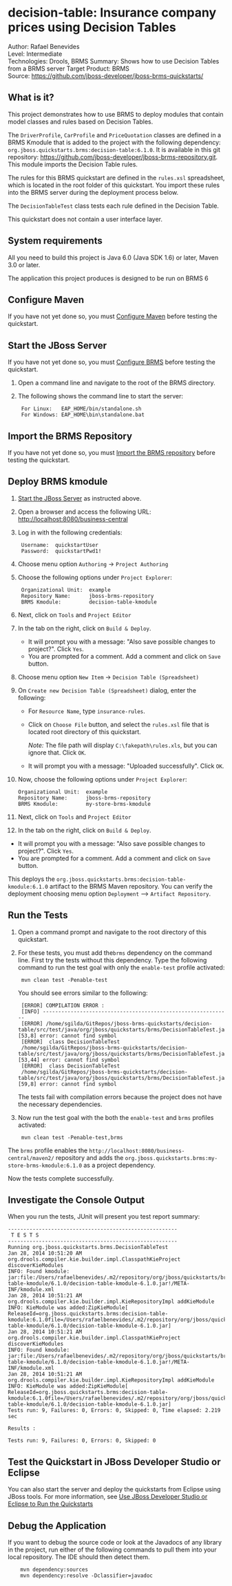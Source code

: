 decision-table: Insurance company prices using Decision Tables
==============================================================
Author: Rafael Benevides  
Level: Intermediate  
Technologies: Drools, BRMS 
Summary: Shows how to use Decision Tables from a BRMS server
Target Product: BRMS  
Source: <https://github.com/jboss-developer/jboss-brms-quickstarts/>  

What is it?
-----------

This project demonstrates how to use BRMS to deploy modules that contain model classes and rules based on Decision Tables.

The `DriverProfile`, `CarProfile` and `PriceQuotation` classes are defined in a BRMS Kmodule that is added to the project with the following dependency: `org.jboss.quickstarts.brms:decision-table:6.1.0`. It is available in this git repository: <https://github.com/jboss-developer/jboss-brms-repository.git>. This module imports the Decision Table rules.

The rules for this BRMS quickstart are defined in the `rules.xsl` spreadsheet, which is located in the root folder of this quickstart. You import these rules into the BRMS server during the deployment process below.

The `DecisionTableTest` class tests each rule defined in the Decision Table.

This quickstart does not contain a user interface layer. 

System requirements
-------------------

All you need to build this project is Java 6.0 (Java SDK 1.6) or later, Maven 3.0 or later.

The application this project produces is designed to be run on BRMS 6

 
Configure Maven
---------------

If you have not yet done so, you must [Configure Maven](https://github.com/jboss-developer/jboss-developer-shared-resources/blob/master/guides/CONFIGURE_MAVEN.md#configure-maven-to-build-and-deploy-the-quickstarts) before testing the quickstart.

Start the JBoss Server
-----------------------

If you have not yet done so, you must [Configure BRMS](../README.md#configure-brms) before testing the quickstart.

1. Open a command line and navigate to the root of the BRMS directory.
2. The following shows the command line to start the server:

        For Linux:   EAP_HOME/bin/standalone.sh
        For Windows: EAP_HOME\bin\standalone.bat


Import the BRMS Repository
----------------------

If you have not yet done so, you must [Import the BRMS repository](../README.md#import-the-brms-repository) before testing the quickstart.


Deploy BRMS kmodule
-------------------

1. [Start the JBoss Server](#start-the-jboss-server) as instructed above.

2. Open a browser and access the following URL: <http://localhost:8080/business-central> 

3. Log in with the following credentials:

        Username:  quickstartUser
        Password:  quickstartPwd1!

4. Choose menu option `Authoring` -> `Project Authoring`

5. Choose the following options under `Project Explorer`:

        Organizational Unit:  example
        Repository Name:      jboss-brms-repository
        BRMS Kmodule:         decision-table-kmodule

6. Next, click on `Tools` and `Project Editor`

7. In the tab on the right, click on `Build & Deploy`. 
   * It will prompt you with a message: "Also save possible changes to project?". Click `Yes`. 
   * You are prompted for a comment. Add a comment and click on `Save` button.
   
8. Choose menu option `New Item` -> `Decision Table (Spreadsheet)`

9. On `Create new Decision Table (Spreadsheet)` dialog, enter the following:
   * For `Resource Name`, type `insurance-rules`. 
   * Click on `Choose File` button, and select the `rules.xsl` file that is located root directory of this quickstart.
   
     _Note:_ The file path will display `C:\fakepath\rules.xls`, but you can ignore that. Click `OK`.
   * It will prompt you with a message: "Uploaded successfully". Click `OK`.

10. Now, choose the following options under `Project Explorer`:

        Organizational Unit:  example
        Repository Name:      jboss-brms-repository
        BRMS Kmodule:         my-store-brms-kmodule

11. Next, click on `Tools` and `Project Editor`

12. In the tab on the right, click on `Build & Deploy`. 
   * It will prompt you with a message: "Also save possible changes to project?". Click `Yes`. 
   * You are prompted for a comment. Add a comment and click on `Save` button.

   This deploys the `org.jboss.quickstarts.brms:decision-table-kmodule:6.1.0` artifact to the BRMS Maven repository. You can verify the deployment choosing menu option `Deployment` --> `Artifact Repository`.


Run the Tests 
-------------

1. Open a command prompt and navigate to the root directory of this quickstart.
2. For these tests, you must add the`brms` dependency on the command line. First try the tests without this dependency. Type the following command to run the test goal with only the `enable-test` profile activated:

        mvn clean test -Penable-test

   You should see errors similar to the following:
   
        [ERROR] COMPILATION ERROR : 
        [INFO] -------------------------------------------------------------
        [ERROR] /home/sgilda/GitRepos/jboss-brms-quickstarts/decision-table/src/test/java/org/jboss/quickstarts/brms/DecisionTableTest.java:[53,8] error: cannot find symbol
        [ERROR]  class DecisionTableTest
        /home/sgilda/GitRepos/jboss-brms-quickstarts/decision-table/src/test/java/org/jboss/quickstarts/brms/DecisionTableTest.java:[53,44] error: cannot find symbol
        [ERROR]  class DecisionTableTest
        /home/sgilda/GitRepos/jboss-brms-quickstarts/decision-table/src/test/java/org/jboss/quickstarts/brms/DecisionTableTest.java:[59,8] error: cannot find symbol

   The tests fail with compilation errors because the project does not have the necessary dependencies.

4. Now run the test goal with the both the `enable-test` and `brms` profiles activated:

        mvn clean test -Penable-test,brms

  The `brms` profile enables the `http://localhost:8080/business-central/maven2/` repository and adds the `org.jboss.quickstarts.brms:my-store-brms-kmodule:6.1.0` as a project dependency. 

  Now the tests complete successfully.

Investigate the Console Output
----------------------------

When you run the tests, JUnit will present you test report summary:

    -------------------------------------------------------
     T E S T S
    -------------------------------------------------------
    Running org.jboss.quickstarts.brms.DecisionTableTest
    Jan 28, 2014 10:51:20 AM org.drools.compiler.kie.builder.impl.ClasspathKieProject discoverKieModules
    INFO: Found kmodule: jar:file:/Users/rafaelbenevides/.m2/repository/org/jboss/quickstarts/brms/decision-table-kmodule/6.1.0/decision-table-kmodule-6.1.0.jar!/META-INF/kmodule.xml
    Jan 28, 2014 10:51:21 AM org.drools.compiler.kie.builder.impl.KieRepositoryImpl addKieModule
    INFO: KieModule was added:ZipKieModule[ ReleaseId=org.jboss.quickstarts.brms:decision-table-kmodule:6.1.0file=/Users/rafaelbenevides/.m2/repository/org/jboss/quickstarts/brms/decision-table-kmodule/6.1.0/decision-table-kmodule-6.1.0.jar]
    Jan 28, 2014 10:51:21 AM org.drools.compiler.kie.builder.impl.ClasspathKieProject discoverKieModules
    INFO: Found kmodule: jar:file:/Users/rafaelbenevides/.m2/repository/org/jboss/quickstarts/brms/decision-table-kmodule/6.1.0/decision-table-kmodule-6.1.0.jar!/META-INF/kmodule.xml
    Jan 28, 2014 10:51:21 AM org.drools.compiler.kie.builder.impl.KieRepositoryImpl addKieModule
    INFO: KieModule was added:ZipKieModule[ ReleaseId=org.jboss.quickstarts.brms:decision-table-kmodule:6.1.0file=/Users/rafaelbenevides/.m2/repository/org/jboss/quickstarts/brms/decision-table-kmodule/6.1.0/decision-table-kmodule-6.1.0.jar]
    Tests run: 9, Failures: 0, Errors: 0, Skipped: 0, Time elapsed: 2.219 sec
    
    Results :
    
    Tests run: 9, Failures: 0, Errors: 0, Skipped: 0


Test the Quickstart in JBoss Developer Studio or Eclipse
-------------------------------------

You can also start the server and deploy the quickstarts from Eclipse using JBoss tools. For more information, see [Use JBoss Developer Studio or Eclipse to Run the Quickstarts](../README.md#use-jboss-developer-studio-or-eclipse-to-run-the-quickstarts) 


Debug the Application
------------------------------------

If you want to debug the source code or look at the Javadocs of any library in the project, run either of the following commands to pull them into your local repository. The IDE should then detect them.

        mvn dependency:sources
        mvn dependency:resolve -Dclassifier=javadoc
